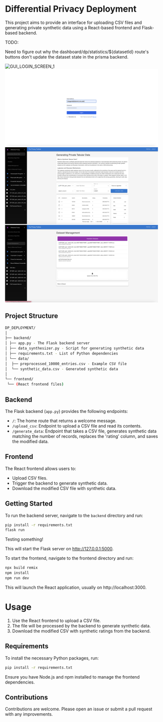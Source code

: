 # Differential Privacy Deployment

This project aims to provide an interface for uploading CSV files and generating private synthetic data using a React-based frontend and Flask-based backend.

TODO:

Need to figure out why the dashboard/dp/statistics/${datasetId} route's buttons don't update the dataset state in the prisma backend.

![GUI_LOGIN_SCREEN_1](GUI_LOGIN_SCREEN_1.png)
![GUI_LOGIN_SCREEN_2](GUI_LOGIN_SCREEN_2.png)
![GUI_LOGIN_SCREEN_3](GUI_LOGIN_SCREEN_3.png)
![GUI_LOGIN_SCREEN_4](GUI_LOGIN_SCREEN_4.png)

## Project Structure

```bash
DP_DEPLOYMENT/
│
├── backend/
│ ├── app.py - The Flask backend server
│ ├── data_synthesizer.py - Script for generating synthetic data
│ ├── requirements.txt - List of Python dependencies
│ └── data/
│  ├── preprocessed_10000_entries.csv - Example CSV file
│  └── synthetic_data.csv - Generated synthetic data
│
└── frontend/
 └── (React frontend files)
```

## Backend

The Flask backend (`app.py`) provides the following endpoints:

- `/`: The home route that returns a welcome message.
- `/upload_csv`: Endpoint to upload a CSV file and read its contents.
- `/generate_data`: Endpoint that takes a CSV file, generates synthetic data matching the number of records, replaces the 'rating' column, and saves the modified data.

## Frontend

The React frontend allows users to:

- Upload CSV files.
- Trigger the backend to generate synthetic data.
- Download the modified CSV file with synthetic data.

## Getting Started

To run the backend server, navigate to the `backend` directory and run:

```bash
pip install -r requirements.txt
flask run
```

Testing something!

This will start the Flask server on http://127.0.0.1:5000.

To start the frontend, navigate to the frontend directory and run:

```bash
npx build remix
npm install
npm run dev
```

This will launch the React application, usually on http://localhost:3000.

# Usage
1. Use the React frontend to upload a CSV file.
2. The file will be processed by the backend to generate synthetic data.
3. Download the modified CSV with synthetic ratings from the backend.

## Requirements
To install the necessary Python packages, run:

``` bash
pip install -r requirements.txt
```
Ensure you have Node.js and npm installed to manage the frontend dependencies.

## Contributions
Contributions are welcome. Please open an issue or submit a pull request with any improvements.